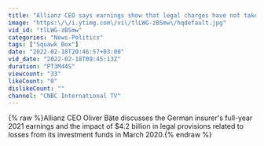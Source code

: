```yaml
---
title: "Allianz CEO says earnings show that legal charges have not taken the company off course"
image: "https:\/\/i.ytimg.com\/vi\/tlLWG-zBSmw\/hqdefault.jpg"
vid_id: "tlLWG-zBSmw"
categories: "News-Politics"
tags: ["Squawk Box"]
date: "2022-02-18T20:46:57+03:00"
vid_date: "2022-02-18T09:45:13Z"
duration: "PT3M44S"
viewcount: "33"
likeCount: "0"
dislikeCount: ""
channel: "CNBC International TV"
---
```

{% raw %}Allianz CEO Oliver Bäte discusses the German insurer's full-year 2021 earnings and the impact of $4.2 billion in legal provisions related to losses from its investment funds in March 2020.{% endraw %}
